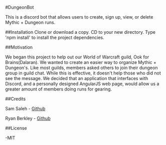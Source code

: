 #DungeonBot

This is a discord bot that allows users to create, sign up, view, or delete Mythic + Dungeon runs.

##Installation
 Clone or download a copy.
 CD to your new directory.
 Type 'npm install' to install the project dependencies.

##Motivation

We began this project to help out our World of Warcraft guild, Ook for Brains(Dalaran).  We wanted to create an easier way to organize Mythic + Dungeon's.  Like most guilds, members asked
 others to join their dungeon group in guild chat.  While this is effective, it doesn't help those who did not see the message.  We decided that an application that interfaces with Discord,
 and a personally designed AngularJS web page, would allow us a greater amount of members doing runs for gearing.  
 
 
##Credits
 
 Sam Saleh - [Github](https://github.com/greeneggsandspam)
 
 Ryan Berkley - [Github](https://github.com/Hookeo)
 
##License
 
 -MIT
